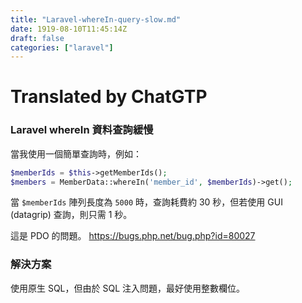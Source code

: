 ```yaml
---
title: "Laravel-whereIn-query-slow.md"
date: 1919-08-10T11:45:14Z
draft: false
categories: ["laravel"]
---
```




# Translated by ChatGTP

### Laravel whereIn 資料查詢緩慢

當我使用一個簡單查詢時，例如：

```php
$memberIds = $this->getMemberIds();
$members = MemberData::whereIn('member_id', $memberIds)->get();
```

當 `$memberIds` 陣列長度為 `5000` 時，查詢耗費約 30 秒，但若使用 GUI (datagrip) 查詢，則只需 1 秒。

這是 PDO 的問題。 https://bugs.php.net/bug.php?id=80027


### 解決方案

使用原生 SQL，但由於 SQL 注入問題，最好使用整數欄位。